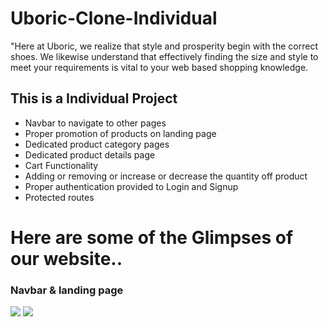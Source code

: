 # Uboric-Clone-Individual
"Here at Uboric, we realize that style and prosperity begin with the correct shoes. We likewise understand that effectively finding the size and style to meet your requirements is vital to your web based shopping knowledge.

<h2>This is a Individual Project</h2>

<ul>
  <li>Navbar to navigate to other pages</li>
  <li>Proper promotion of products on landing page</li>
  <li>Dedicated product category pages</li>
  <li>Dedicated product details page</li>
  <li>Cart Functionality</li>
  <li>Adding or removing or increase or decrease the quantity off product</li>
  <li>Proper authentication provided to Login and Signup</li>
  <li>Protected routes</li>
</ul>

<h1>Here are some of the Glimpses of our website..</h1>
<h3>Navbar & landing page</h3>

<img src="https://iili.io/HxvNLZP.md.png" />

<img src="https://iili.io/HxkLw7I.png" />









